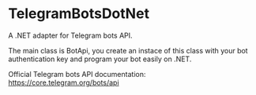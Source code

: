 # TelegramBotsDotNet
A .NET adapter for Telegram bots API.

The main class is BotApi, you create an instace of this class with your bot authentication key and program your bot easily on .NET.

Official Telegram bots API  documentation: https://core.telegram.org/bots/api

